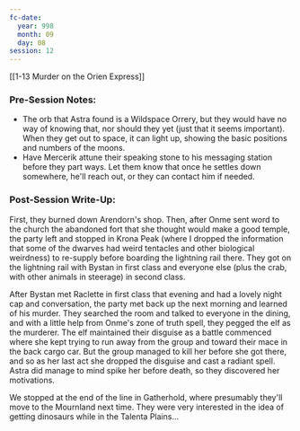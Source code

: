 ```yaml
---
fc-date:
  year: 998
  month: 09
  day: 08
session: 12
---
```

[[1-13  Murder on the Orien Express]]

### Pre-Session Notes:

* The orb that Astra found is a Wildspace Orrery, but they would have no way of knowing that, nor should they yet (just that it seems important). When they get out to space, it can light up, showing the basic positions and numbers of the moons.
* Have Mercerik attune their speaking stone to his messaging station before they part ways. Let them know that once he settles down somewhere, he'll reach out, or they can contact him if needed.

### Post-Session Write-Up:

First, they burned down Arendorn's shop. Then, after Onme sent word to the church the abandoned fort that she thought would make a good temple, the party left and stopped in Krona Peak (where I dropped the information that some of the dwarves had weird tentacles and other biological weirdness) to re-supply before boarding the lightning rail there. They got on the lightning rail with Bystan in first class and everyone else (plus the crab, with other animals in steerage) in second class.

After Bystan met Raclette in first class that evening and had a lovely night cap and conversation, the party met back up the next morning and learned of his murder. They searched the room and talked to everyone in the dining, and with a little help from Onme's zone of truth spell, they pegged the elf as the murderer. The elf maintained their disguise as a battle commenced where she kept trying to run away from the group and toward their mace in the back cargo car. But the group managed to kill her before she got there, and so as her last act she dropped the disguise and cast a radiant spell. Astra did manage to mind spike her before death, so they discovered her motivations.

We stopped at the end of the line in Gatherhold, where presumably they'll move to the Mournland next time. They were very interested in the idea of getting dinosaurs while in the Talenta Plains…
